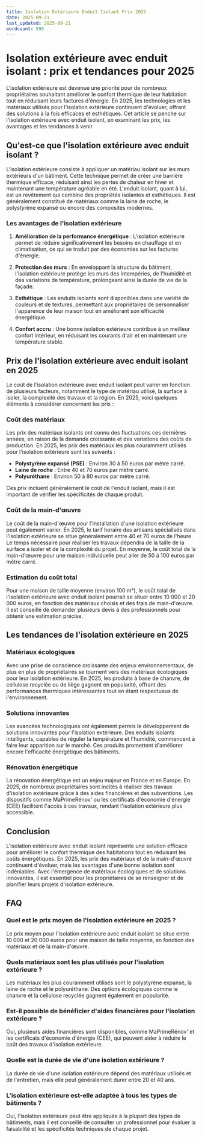 ```yaml
---
title: Isolation Extérieure Enduit Isolant Prix 2025
date: 2025-09-21
last_updated: 2025-09-21
wordcount: 996
---
```


# Isolation extérieure avec enduit isolant : prix et tendances pour 2025

L'isolation extérieure est devenue une priorité pour de nombreux propriétaires souhaitant améliorer le confort thermique de leur habitation tout en réduisant leurs factures d'énergie. En 2025, les technologies et les matériaux utilisés pour l'isolation extérieure continuent d'évoluer, offrant des solutions à la fois efficaces et esthétiques. Cet article se penche sur l'isolation extérieure avec enduit isolant, en examinant les prix, les avantages et les tendances à venir.

## Qu'est-ce que l'isolation extérieure avec enduit isolant ?

L'isolation extérieure consiste à appliquer un matériau isolant sur les murs extérieurs d'un bâtiment. Cette technique permet de créer une barrière thermique efficace, réduisant ainsi les pertes de chaleur en hiver et maintenant une température agréable en été. L'enduit isolant, quant à lui, est un revêtement qui combine des propriétés isolantes et esthétiques. Il est généralement constitué de matériaux comme la laine de roche, le polystyrène expansé ou encore des composites modernes.

### Les avantages de l'isolation extérieure

1. **Amélioration de la performance énergétique** : L'isolation extérieure permet de réduire significativement les besoins en chauffage et en climatisation, ce qui se traduit par des économies sur les factures d'énergie.
   
2. **Protection des murs** : En enveloppant la structure du bâtiment, l'isolation extérieure protège les murs des intempéries, de l'humidité et des variations de température, prolongeant ainsi la durée de vie de la façade.

3. **Esthétique** : Les enduits isolants sont disponibles dans une variété de couleurs et de textures, permettant aux propriétaires de personnaliser l'apparence de leur maison tout en améliorant son efficacité énergétique.

4. **Confort accru** : Une bonne isolation extérieure contribue à un meilleur confort intérieur, en réduisant les courants d'air et en maintenant une température stable.

## Prix de l'isolation extérieure avec enduit isolant en 2025

Le coût de l'isolation extérieure avec enduit isolant peut varier en fonction de plusieurs facteurs, notamment le type de matériau utilisé, la surface à isoler, la complexité des travaux et la région. En 2025, voici quelques éléments à considérer concernant les prix :

### Coût des matériaux

Les prix des matériaux isolants ont connu des fluctuations ces dernières années, en raison de la demande croissante et des variations des coûts de production. En 2025, les prix des matériaux les plus couramment utilisés pour l'isolation extérieure sont les suivants :

- **Polystyrène expansé (PSE)** : Environ 30 à 50 euros par mètre carré.
- **Laine de roche** : Entre 40 et 70 euros par mètre carré.
- **Polyuréthane** : Environ 50 à 80 euros par mètre carré.

Ces prix incluent généralement le coût de l'enduit isolant, mais il est important de vérifier les spécificités de chaque produit.

### Coût de la main-d'œuvre

Le coût de la main-d'œuvre pour l'installation d'une isolation extérieure peut également varier. En 2025, le tarif horaire des artisans spécialisés dans l'isolation extérieure se situe généralement entre 40 et 70 euros de l'heure. Le temps nécessaire pour réaliser les travaux dépendra de la taille de la surface à isoler et de la complexité du projet. En moyenne, le coût total de la main-d'œuvre pour une maison individuelle peut aller de 50 à 100 euros par mètre carré.

### Estimation du coût total

Pour une maison de taille moyenne (environ 100 m²), le coût total de l'isolation extérieure avec enduit isolant pourrait se situer entre 10 000 et 20 000 euros, en fonction des matériaux choisis et des frais de main-d'œuvre. Il est conseillé de demander plusieurs devis à des professionnels pour obtenir une estimation précise.

## Les tendances de l'isolation extérieure en 2025

### Matériaux écologiques

Avec une prise de conscience croissante des enjeux environnementaux, de plus en plus de propriétaires se tournent vers des matériaux écologiques pour leur isolation extérieure. En 2025, les produits à base de chanvre, de cellulose recyclée ou de liège gagnent en popularité, offrant des performances thermiques intéressantes tout en étant respectueux de l'environnement.

### Solutions innovantes

Les avancées technologiques ont également permis le développement de solutions innovantes pour l'isolation extérieure. Des enduits isolants intelligents, capables de réguler la température et l'humidité, commencent à faire leur apparition sur le marché. Ces produits promettent d'améliorer encore l'efficacité énergétique des bâtiments.

### Rénovation énergétique

La rénovation énergétique est un enjeu majeur en France et en Europe. En 2025, de nombreux propriétaires sont incités à réaliser des travaux d'isolation extérieure grâce à des aides financières et des subventions. Les dispositifs comme MaPrimeRénov' ou les certificats d'économie d'énergie (CEE) facilitent l'accès à ces travaux, rendant l'isolation extérieure plus accessible.

## Conclusion

L'isolation extérieure avec enduit isolant représente une solution efficace pour améliorer le confort thermique des habitations tout en réduisant les coûts énergétiques. En 2025, les prix des matériaux et de la main-d'œuvre continuent d'évoluer, mais les avantages d'une bonne isolation sont indéniables. Avec l'émergence de matériaux écologiques et de solutions innovantes, il est essentiel pour les propriétaires de se renseigner et de planifier leurs projets d'isolation extérieure.

## FAQ

### Quel est le prix moyen de l'isolation extérieure en 2025 ?

Le prix moyen pour l'isolation extérieure avec enduit isolant se situe entre 10 000 et 20 000 euros pour une maison de taille moyenne, en fonction des matériaux et de la main-d'œuvre.

### Quels matériaux sont les plus utilisés pour l'isolation extérieure ?

Les matériaux les plus couramment utilisés sont le polystyrène expansé, la laine de roche et le polyuréthane. Des options écologiques comme le chanvre et la cellulose recyclée gagnent également en popularité.

### Est-il possible de bénéficier d'aides financières pour l'isolation extérieure ?

Oui, plusieurs aides financières sont disponibles, comme MaPrimeRénov' et les certificats d'économie d'énergie (CEE), qui peuvent aider à réduire le coût des travaux d'isolation extérieure.

### Quelle est la durée de vie d'une isolation extérieure ?

La durée de vie d'une isolation extérieure dépend des matériaux utilisés et de l'entretien, mais elle peut généralement durer entre 20 et 40 ans.

### L'isolation extérieure est-elle adaptée à tous les types de bâtiments ?

Oui, l'isolation extérieure peut être appliquée à la plupart des types de bâtiments, mais il est conseillé de consulter un professionnel pour évaluer la faisabilité et les spécificités techniques de chaque projet.